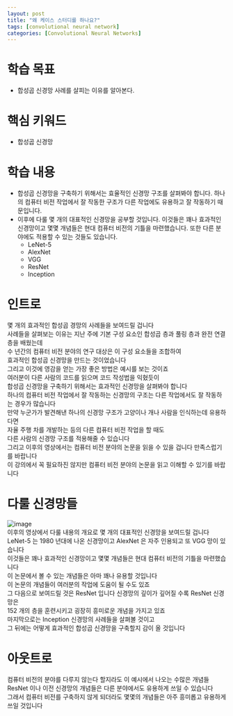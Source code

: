 ```yaml
---
layout: post
title: "왜 케이스 스터디를 하나요?"
tags: [convolutional neural network]
categories: [Convolutional Neural Networks]
---
```


# 학습 목표
- 합성곱 신경망 사례를 살피는 이유를 알아본다.

# 핵심 키워드
- 합성곱 신경망

# 학습 내용
- 합성곱 신경망을 구축하기 위해서는 효율적인 신경망 구조를 살펴봐야 합니다. 하나의 컴퓨터 비전 작업에서 잘 작동한 구조가 다른 작업에도 유용하고 잘 작동하기 때문입니다.
- 이후에 다룰 몇 개의 대표적인 신경망을 공부할 것입니다. 이것들은 꽤나 효과적인 신경망이고 몇몇 개념들은 현대 컴퓨터 비전의 기틀을 마련했습니다. 또한 다른 분야에도 적용할 수 있는 것들도 있습니다.
  - LeNet-5
  - AlexNet
  - VGG
  - ResNet
  - Inception

# 인트로
몇 개의 효과적인 합성곱 경망의 사례들을 보여드릴 겁니다           
사례들을 살펴보는 이유는 지난 주에 기본 구성 요소인 합성곱 층과 풀링 층과 완전 연결 층을 배웠는데           
수 년간의 컴퓨터 비전 분야의 연구 대상은 이 구성 요소들을 조합하여            
효과적인 합성곱 신경망을 만드는 것이었습니다           
그리고 이것에 영감을 얻는 가장 좋은 방법은 예시를 보는 것이죠           
여러분이 다른 사람의 코드를 읽으며 코드 작성법을 익혔듯이           
합성곱 신경망을 구축하기 위해서는 효과적인 신경망을 살펴봐야 합니다           
하나의 컴퓨터 비전 작업에서 잘 작동하는 신경망의 구조는 다른 작업에서도 잘 작동하는 경우가 많습니다           
만약 누군가가 발견해낸 하나의 신경망 구조가 고양이나 개나 사람을 인식하는데 유용하다면           
자율 주행 차를 개발하는 등의 다른 컴퓨터 비전 작업을 할 때도            
다른 사람의 신경망 구조를 적용해줄 수 있습니다           
그리고 이후의 영상에서는 컴퓨터 비전 분야의 논문을 읽을 수 있을 겁니다 만족스럽기를 바랍니다           
이 강의에서 꼭 필요하진 않지만 컴퓨터 비전 분야의 논문을 읽고 이해할 수 있기를 바랍니다           

# 다룰 신경망들
![image](https://user-images.githubusercontent.com/50114210/71471882-3d3baf00-2814-11ea-9e72-254e5fc88181.png)         
이후의 영상에서 다룰 내용의 개요로 몇 개의 대표적인 신경망을 보여드릴 겁니다           
LeNet-5 는 1980 년대에 나온 신경망이고 AlexNet 은 자주 인용되고 또 VGG 망이 있습니다           
이것들은 꽤나 효과적인 신경망이고 몇몇 개념들은 현대 컴퓨터 비전의 기틀을 마련했습니다           
이 논문에서 볼 수 있는 개념들은 아마 꽤나 유용할 것입니다           
이 논문의 개념들이 여러분의 작업에 도움이 될 수도 있죠           
그 다음으로 보여드릴 것은 ResNet 입니다 신경망의 깊이가 깊어질 수록 ResNet 신경망은           
152 개의 층을 훈련시키고 굉장히 흥미로운 개념을 가지고 있죠           
마지막으로는 Inception 신경망의 사례들을 살펴볼 것이고            
그 뒤에는 어떻게 효과적인 합성곱 신경망을 구축할지 감이 올 것입니다           

# 아웃트로
컴퓨터 비전의 분야를 다루지 않는다 할지라도 이 예시에서 나오는 수많은 개념들           
ResNet 이나 이전 신경망의 개념들은 다른 분야에서도 유용하게 쓰일 수 있습니다           
그래서 컴퓨터 비전를 구축하지 않게 되더라도 몇몇의 개념들은 아주 흥미롭고 유용하게 쓰일 것입니다           

